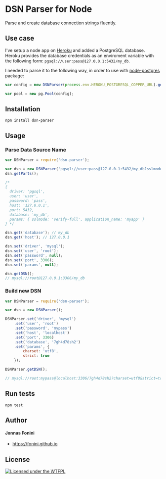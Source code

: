 DSN Parser for Node
===================

Parse and create database connection strings fluently.

## Use case

I've setup a node app on [Heroku](https://www.heroku.com) and added a PostgreSQL database. Heroku provides the database credentials
as an enviroment variable with the following form: `pgsql://user:pass@127.0.0.1:5432/my_db`. 

I needed to parse it to the following way, in order to use with [node-postgres](https://github.com/brianc/node-postgres) package:

````js
var config = new DSNParser(process.env.HEROKU_POSTGRESQL_COPPER_URL).getParts();

var pool = new pg.Pool(config);
````

## Installation

`npm install dsn-parser`

## Usage

### Parse Data Source Name

````js
var DSNParser = require('dsn-parser');

var dsn = new DSNParser('pgsql://user:pass@127.0.0.1:5432/my_db?sslmode=verify-full&application_name=myapp');
dsn.getParts();

/*
{ 
  driver: 'pgsql',
  user: 'user',
  password: 'pass',
  host: '127.0.0.1',
  port: 5432,
  database: 'my_db',
  params: { sslmode: 'verify-full', application_name: 'myapp' } 
} */

dsn.get('database'); // my_db
dsn.get('host'); // 127.0.0.1

dsn.set('driver', 'mysql');
dsn.set('user', 'root');
dsn.set('password', null);
dsn.set('port', 3306);
dsn.set('params', null);

dsn.getDSN();
// mysql://root@127.0.0.1:3306/my_db

````

### Build new DSN

````js
var DSNParser = require('dsn-parser');

var dsn = new DSNParser();

DSNParser.set('driver', 'mysql')
	.set('user', 'root')
	.set('password', 'mypass')
	.set('host', 'localhost')
	.set('port', 3306)
	.set('database', '7gh4d78sh2')
	.set('params', {
		charset: 'utf8',
		strict: true
	});

DSNParser.getDSN();

// mysql://root:mypass@localhost:3306/7gh4d78sh2?charset=utf8&strict=true
````

## Run tests

`npm test`

## Author

#### Jonnas Fonini

- https://fonini.github.io

## License
[![Licensed under the WTFPL](http://www.wtfpl.net/wp-content/uploads/2012/12/wtfpl-badge-2.png "Licensed under the WTFPL")](http://www.wtfpl.net)